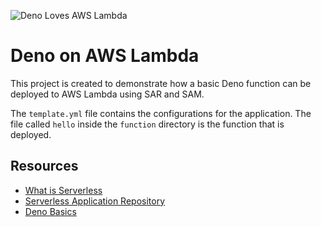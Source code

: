 ![Deno Loves AWS Lambda](https://imgur.com/4YvzEeV.png)

# Deno on AWS Lambda

This project is created to demonstrate how a basic Deno function can be deployed to AWS Lambda using SAR and SAM.

The `template.yml` file contains the configurations for the application. The file called `hello` inside the `function` directory is the function that is deployed.

## Resources

- [What is Serverless](https://www.cloudflare.com/learning/serverless/what-is-serverless/)
- [Serverless Application Repository](https://aws.amazon.com/serverless/serverlessrepo/)
- [Deno Basics](https://deno.land/manual@v1.12.2/getting_started/first_steps)
